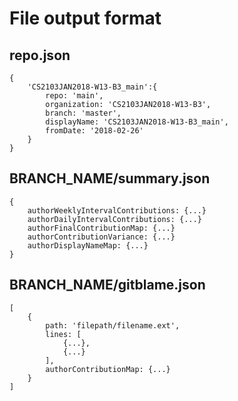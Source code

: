 # File output format

## repo.json
```
{
	'CS2103JAN2018-W13-B3_main':{ 
		repo: 'main',
		organization: 'CS2103JAN2018-W13-B3',
		branch: 'master',
		displayName: 'CS2103JAN2018-W13-B3_main',
		fromDate: '2018-02-26' 
	} 
}
```

## BRANCH_NAME/summary.json
```
{
	authorWeeklyIntervalContributions: {...}
	authorDailyIntervalContributions: {...}
	authorFinalContributionMap: {...}
	authorContributionVariance: {...}
	authorDisplayNameMap: {...}
}
```

## BRANCH_NAME/gitblame.json
```
[
	{
		path: 'filepath/filename.ext',
		lines: [
			{...},
			{...}
		],
		authorContributionMap: {...} 	
	}
]
```
